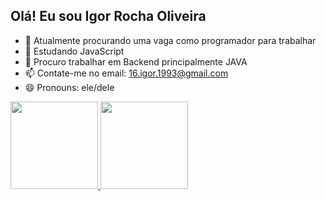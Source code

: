 ## Olá! Eu sou Igor Rocha Oliveira


- 🔭 Atualmente procurando uma vaga como programador para trabalhar
- 🌱 Estudando JavaScript
- 👯 Procuro trabalhar em Backend principalmente JAVA
- 📫 Contate-me no email: 16.igor.1993@gmail.com
- 😄 Pronouns: ele/dele

<div>
  <a href="https://github.com/igor-rocha-oliveira">
  <img height = 140em src="https://github-readme-stats.vercel.app/api?username=igor-rocha-oliveira&show_icons=true&theme=dracula&include_all_comits=true&count_priavate=true"/>
  <img height = 140em src="https://github-readme-stats.vercel.app/api/top-langs/?username=igor-rocha-oliveira&layout=compact&langs_count=16&theme=dark"/>
</div>
